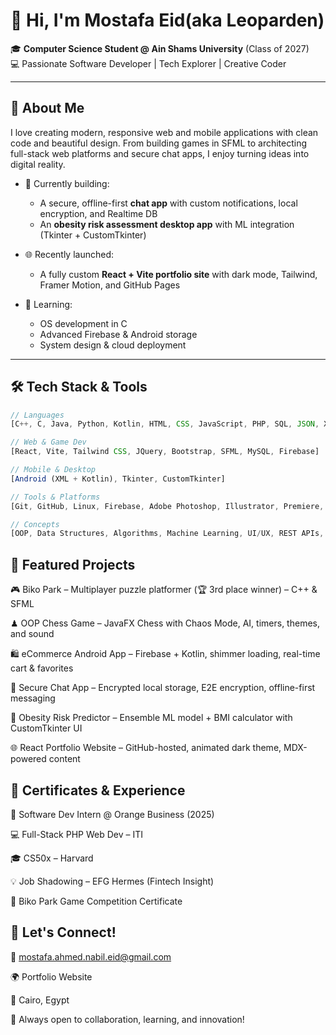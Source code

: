 # 👋 Hi, I'm Mostafa Eid(aka Leoparden)

🎓 **Computer Science Student @ Ain Shams University** (Class of 2027)  
💻 Passionate Software Developer | Tech Explorer | Creative Coder  

---

## 🚀 About Me

I love creating modern, responsive web and mobile applications with clean code and beautiful design. From building games in SFML to architecting full-stack web platforms and secure chat apps, I enjoy turning ideas into digital reality.

- 🔭 Currently building:  
  - A secure, offline-first **chat app** with custom notifications, local encryption, and Realtime DB
  - An **obesity risk assessment desktop app** with ML integration (Tkinter + CustomTkinter)

- 🌐 Recently launched:  
  - A fully custom **React + Vite portfolio site** with dark mode, Tailwind, Framer Motion, and GitHub Pages

- 🧠 Learning:  
  - OS development in C  
  - Advanced Firebase & Android storage  
  - System design & cloud deployment

---

## 🛠️ Tech Stack & Tools

```js
// Languages
[C++, C, Java, Python, Kotlin, HTML, CSS, JavaScript, PHP, SQL, JSON, XML]

// Web & Game Dev
[React, Vite, Tailwind CSS, JQuery, Bootstrap, SFML, MySQL, Firebase]

// Mobile & Desktop
[Android (XML + Kotlin), Tkinter, CustomTkinter]

// Tools & Platforms
[Git, GitHub, Linux, Firebase, Adobe Photoshop, Illustrator, Premiere, After Effects]

// Concepts
[OOP, Data Structures, Algorithms, Machine Learning, UI/UX, REST APIs, Realtime Systems]
```
## 📂 Featured Projects


🎮 Biko Park – Multiplayer puzzle platformer (🏆 3rd place winner) – C++ & SFML

♟ OOP Chess Game – JavaFX Chess with Chaos Mode, AI, timers, themes, and sound

🛍 eCommerce Android App – Firebase + Kotlin, shimmer loading, real-time cart & favorites

🔐 Secure Chat App – Encrypted local storage, E2E encryption, offline-first messaging

🧠 Obesity Risk Predictor – Ensemble ML model + BMI calculator with CustomTkinter UI

🌐 React Portfolio Website – GitHub-hosted, animated dark theme, MDX-powered content

## 📜 Certificates & Experience

💼 Software Dev Intern @ Orange Business (2025)

💻 Full-Stack PHP Web Dev – ITI

🎓 CS50x – Harvard

💡 Job Shadowing – EFG Hermes (Fintech Insight)

🧩 Biko Park Game Competition Certificate

## 🌱 Let's Connect!
📧 mostafa.ahmed.nabil.eid@gmail.com

🌍 Portfolio Website

📍 Cairo, Egypt

🖤 Always open to collaboration, learning, and innovation!

